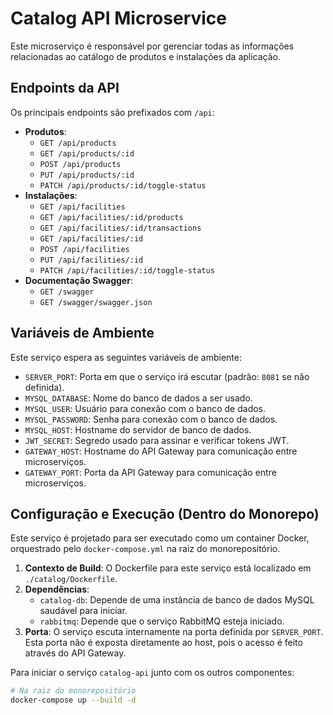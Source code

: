 # Catalog API Microservice

Este microserviço é responsável por gerenciar todas as informações relacionadas ao catálogo de produtos e instalações da aplicação.

## Endpoints da API

Os principais endpoints são prefixados com `/api`:

*   **Produtos**:
    *   `GET /api/products`
    *   `GET /api/products/:id`
    *   `POST /api/products`
    *   `PUT /api/products/:id`
    *   `PATCH /api/products/:id/toggle-status`
*   **Instalações**:
    *   `GET /api/facilities`
    *   `GET /api/facilities/:id/products`
    *   `GET /api/facilities/:id/transactions`
    *   `GET /api/facilities/:id`
    *   `POST /api/facilities`
    *   `PUT /api/facilities/:id`
    *   `PATCH /api/facilities/:id/toggle-status`
*   **Documentação Swagger**:
    *   `GET /swagger`
    *   `GET /swagger/swagger.json`

## Variáveis de Ambiente

Este serviço espera as seguintes variáveis de ambiente:

*   `SERVER_PORT`: Porta em que o serviço irá escutar (padrão: `8081` se não definida).
*   `MYSQL_DATABASE`: Nome do banco de dados a ser usado.
*   `MYSQL_USER`: Usuário para conexão com o banco de dados.
*   `MYSQL_PASSWORD`: Senha para conexão com o banco de dados.
*   `MYSQL_HOST`: Hostname do servidor de banco de dados.
*   `JWT_SECRET`: Segredo usado para assinar e verificar tokens JWT.
*   `GATEWAY_HOST`: Hostname do API Gateway para comunicação entre microserviços.
*   `GATEWAY_PORT`: Porta da API Gateway para comunicação entre microserviços.

## Configuração e Execução (Dentro do Monorepo)

Este serviço é projetado para ser executado como um container Docker, orquestrado pelo `docker-compose.yml` na raiz do monorepositório.

1.  **Contexto de Build**: O Dockerfile para este serviço está localizado em `./catalog/Dockerfile`.
2.  **Dependências**:
    *   `catalog-db`: Depende de uma instância de banco de dados MySQL saudável para iniciar.
    *   `rabbitmq`: Depende que o serviço RabbitMQ esteja iniciado.
3.  **Porta**: O serviço escuta internamente na porta definida por `SERVER_PORT`. Esta porta não é exposta diretamente ao host, pois o acesso é feito através do API Gateway.

Para iniciar o serviço `catalog-api` junto com os outros componentes:

```bash
# Na raiz do monorepositório
docker-compose up --build -d

